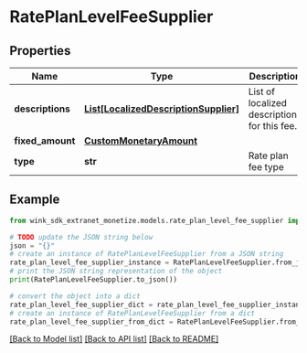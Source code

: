 # RatePlanLevelFeeSupplier


## Properties

Name | Type | Description | Notes
------------ | ------------- | ------------- | -------------
**descriptions** | [**List[LocalizedDescriptionSupplier]**](LocalizedDescriptionSupplier.md) | List of localized descriptions for this fee. | 
**fixed_amount** | [**CustomMonetaryAmount**](CustomMonetaryAmount.md) |  | 
**type** | **str** | Rate plan fee type | 

## Example

```python
from wink_sdk_extranet_monetize.models.rate_plan_level_fee_supplier import RatePlanLevelFeeSupplier

# TODO update the JSON string below
json = "{}"
# create an instance of RatePlanLevelFeeSupplier from a JSON string
rate_plan_level_fee_supplier_instance = RatePlanLevelFeeSupplier.from_json(json)
# print the JSON string representation of the object
print(RatePlanLevelFeeSupplier.to_json())

# convert the object into a dict
rate_plan_level_fee_supplier_dict = rate_plan_level_fee_supplier_instance.to_dict()
# create an instance of RatePlanLevelFeeSupplier from a dict
rate_plan_level_fee_supplier_from_dict = RatePlanLevelFeeSupplier.from_dict(rate_plan_level_fee_supplier_dict)
```
[[Back to Model list]](../README.md#documentation-for-models) [[Back to API list]](../README.md#documentation-for-api-endpoints) [[Back to README]](../README.md)


